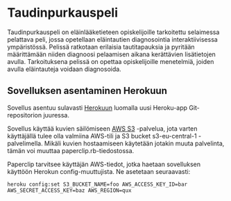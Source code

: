 # Taudinpurkauspeli

Taudinpurkauspeli on eläinlääketieteen opiskelijoille tarkoitettu selaimessa pelattava peli, jossa opetellaan eläintautien diagnosointia interaktiivisessa ympäristössä. Pelissä ratkotaan erilaisia tautitapauksia ja pyritään määrittämään niiden diagnoosi pelaamisen aikana kerättävien lisätietojen avulla. Tarkoituksena pelissä on opettaa opiskelijoille menetelmiä, joiden avulla eläintauteja voidaan diagnosoida. 

## Sovelluksen asentaminen Herokuun

Sovellus asentuu sulavasti [Herokuun](http://www.heroku.com) luomalla uusi Heroku-app Git-repositorion juuressa.

Sovellus käyttää kuvien säilömiseen [AWS S3](http://aws.amazon.com) -palvelua, jota varten käyttäjällä tulee olla valmiina AWS-tili ja S3 bucket s3-eu-central-1 -palvelimella. Mikäli kuvien hostaamiseen käytetään jotakin muuta palvelinta, tämän voi muuttaa paperclip.rb-tiedostossa.

Paperclip tarvitsee käyttäjän AWS-tiedot, jotka haetaan sovelluksen käyttöön Herokun config-muuttujista. Ne asetetaan seuraavasti:

```
heroku config:set S3_BUCKET_NAME=foo AWS_ACCESS_KEY_ID=bar AWS_SECRET_ACCESS_KEY=baz AWS_REGION=qux
```
